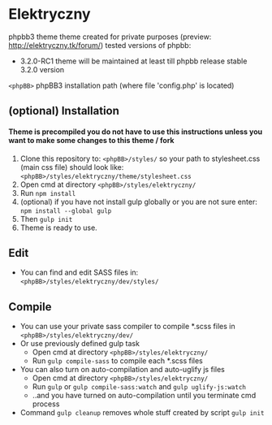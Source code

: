 # Elektryczny

phpbb3 theme
theme created for private purposes (preview: http://elektryczny.tk/forum/)
tested versions of phpbb:
- 3.2.0-RC1
theme will be maintained at least till phpbb release stable 3.2.0 version

`<phpBB>` phpBB3 installation path (where file 'config.php' is located)

## (optional) Installation

#### Theme is precompiled you do not have to use this instructions unless you want to make some changes to this theme / fork

1. Clone this repository to:
	`<phpBB>/styles/`
	so your path to stylesheet.css (main css file) should look like:
	`<phpBB>/styles/elektryczny/theme/stylesheet.css`
2. Open cmd at directory
	`<phpBB>/styles/elektryczny/` 
3. Run
	`npm install`
4. (optional) if you have not install gulp globally or you are not sure enter:
	`npm install --global gulp`
5. Then
	`gulp init`
6. Theme is ready to use.

## Edit

- You can find and edit SASS files in:
	`<phpBB>/styles/elektryczny/dev/styles/`
	
## Compile

- You can use your private sass compiler to compile *.scss files in 
	`<phpBB>/styles/elektryczny/dev/`
- Or use previously defined gulp task
	- Open cmd at directory
		`<phpBB>/styles/elektryczny/`
	- Run `gulp compile-sass` to compile each *.scss files
- You can also turn on auto-compilation and auto-uglify js files
	- Open cmd at directory
		`<phpBB>/styles/elektryczny/`
	- Run `gulp` or `gulp compile-sass:watch` and `gulp uglify-js:watch`
	- ..and you have turned on auto-compilation until you terminate cmd process
- Command `gulp cleanup` removes whole stuff created by script `gulp init`
